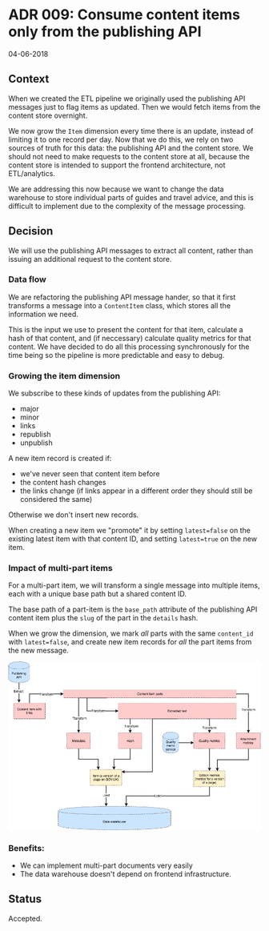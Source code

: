 # ADR 009: Consume content items only from the publishing API

04-06-2018

## Context

When we created the ETL pipeline we originally used the publishing API messages just to flag
items as updated. Then we would fetch items from the content store overnight.

We now grow the `Item` dimension every time there is an update, instead of limiting it
to one record per day. Now that we do this, we rely on two sources of truth for this data:
the publishing API and the content store. We should not need to make requests to the content
store at all, because the content store is intended to support the frontend architecture, not ETL/analytics.

We are addressing this now because we want to change the data warehouse to store individual parts
of guides and travel advice, and this is difficult to implement due to the complexity of the message
processing.

## Decision

We will use the publishing API messages to extract all content, rather than issuing an additional request to the content store.

### Data flow
We are refactoring the publishing API message hander, so that it first transforms a message into a `ContentItem` class, which stores all the information we need.

This is the input we use to present the content for that item, calculate a hash of that content, and (if neccessary) calculate quality metrics for that content. We have decided to do all this processing synchronously for the time being so the pipeline is more predictable and easy to debug.

### Growing the item dimension
We subscribe to these kinds of updates from the publishing API:

- major
- minor
- links
- republish
- unpublish

A new item record is created if:

- we've never seen that content item before
- the content hash changes
- the links change (if links appear in a different order they should still be considered the same)

Otherwise we don't insert new records.

When creating a new item we "promote" it by setting `latest=false` on the existing latest item with that content ID, and setting `latest=true` on the new item.

### Impact of multi-part items
For a multi-part item, we will transform a single message into multiple items, each with a unique base path but a shared content ID.

The base path of a part-item is the `base_path` attribute of the publishing API content item plus the `slug` of the part in the `details` hash.

When we grow the dimension, we mark *all* parts with the same `content_id` with `latest=false`, and create new item records for *all* the part items from the new message.

![](images/content_etl.png)

### Benefits:

- We can implement multi-part documents very easily
- The data warehouse doesn't depend on frontend infrastructure.

## Status

Accepted.